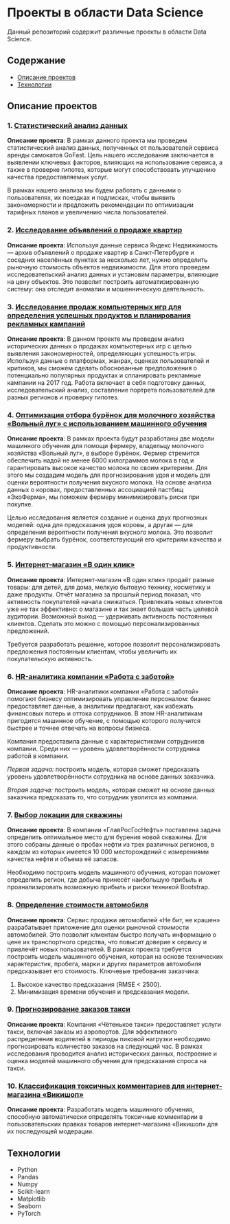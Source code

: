 # Проекты в области Data Science

Данный репозиторий содержит различные проекты в области Data Science.

## Содержание

- [Описание проектов](#описание-проектов)
- [Технологии](#технологии)

## Описание проектов

### 1. [Статистический анализ данных](https://github.com/iudinads/data-science-projects/blob/main/statistical%20data%20analysis.ipynb)

**Описание проекта**: В рамках данного проекта мы проведем статистический анализ данных, полученных от пользователей сервиса аренды самокатов GoFast. Цель нашего исследования заключается в выявлении ключевых факторов, влияющих на использование сервиса, а также в проверке гипотез, которые могут способствовать улучшению качества предоставляемых услуг.

В рамках нашего анализа мы будем работать с данными о пользователях, их поездках и подписках, чтобы выявить закономерности и предложить рекомендации по оптимизации тарифных планов и увеличению числа пользователей.

### 2. [Исследование объявлений о продаже квартир](https://github.com/iudinads/data-science-projects/blob/main/research%20data%20analysis.ipynb)

**Описание проекта**: Используя данные сервиса Яндекс Недвижимость — архив объявлений о продаже квартир в Санкт-Петербурге и соседних населённых пунктах за несколько лет, нужно определить рыночную стоимость объектов недвижимости. Для этого проведем исследовательский анализ данных и установим параметры, влияющие на цену объектов. Это позволит построить автоматизированную систему: она отследит аномалии и мошенническую деятельность.

### 3. [Исследование продаж компьютерных игр для определения успешных продуктов и планирования рекламных кампаний](https://github.com/iudinads/data-science-projects/blob/main/game_project.ipynb)

**Описание проекта**: В данном проекте мы проведем анализ исторических данных о продажах компьютерных игр с целью выявления закономерностей, определяющих успешность игры. Используя данные о платформах, жанрах, оценках пользователей и критиков, мы сможем сделать обоснованные предположения о потенциально популярных продуктах и спланировать рекламные кампании на 2017 год. Работа включает в себя подготовку данных, исследовательский анализ, составление портрета пользователей для разных регионов и проверку гипотез.

### 4. [Оптимизация отбора бурёнок для молочного хозяйства «Вольный луг» с использованием машинного обучения](https://github.com/iudinads/data-science-projects/blob/main/free_field_ml.ipynb)

**Описание проекта**: В рамках проекта будут разработаны две модели машинного обучения для помощи фермеру, владельцу молочного хозяйства «Вольный луг», в выборе бурёнок. Фермер стремится обеспечить надой не менее 6000 килограммов молока в год и гарантировать высокое качество молока по своим критериям. Для этого мы создадим модель для прогнозирования удоя и модель для оценки вероятности получения вкусного молока. На основе анализа данных о коровах, предоставленных ассоциацией пастбищ «ЭкоФерма», мы поможем фермеру минимизировать риски при покупке.

Целью исследования является создание и оценка двух прогнозных моделей: одна для предсказания удоя коровы, а другая — для определения вероятности получения вкусного молока. Это позволит фермеру выбрать бурёнок, соответствующий его критериям качества и продуктивности.

### 5. [Интернет-магазин «В один клик»](https://github.com/iudinads/data-science-projects/blob/main/one-click_store.ipynb)

**Описание проекта**: Интернет-магазин «В один клик» продаёт разные товары: для детей, для дома, мелкую бытовую технику, косметику и даже продукты. Отчёт магазина за прошлый период показал, что активность покупателей начала снижаться. Привлекать новых клиентов уже не так эффективно: о магазине и так знает большая часть целевой аудитории. Возможный выход — удерживать активность постоянных клиентов. Сделать это можно с помощью персонализированных предложений.

Требуется разработать решение, которое позволит персонализировать предложения постоянным клиентам, чтобы увеличить их покупательскую активность.

### 6. [HR-аналитика компании «Работа с заботой»](https://github.com/iudinads/data-science-projects/blob/main/hr.ipynb)

**Описание проекта**: HR-аналитики компании «Работа с заботой» помогают бизнесу оптимизировать управление персоналом: бизнес предоставляет данные, а аналитики предлагают, как избежать финансовых потерь и оттока сотрудников. В этом HR-аналитикам пригодится машинное обучение, с помощью которого получится быстрее и точнее отвечать на вопросы бизнеса.

Компания предоставила данные с характеристиками сотрудников компании. Среди них — уровень удовлетворённости сотрудника работой в компании. 

*Первая задача:* построить модель, которая сможет предсказать уровень удовлетворённости сотрудника на основе данных заказчика.

*Вторая задача:* построить модель, которая сможет на основе данных заказчика предсказать то, что сотрудник уволится из компании.

### 7. [Выбор локации для скважины](https://github.com/iudinads/data-science-projects/blob/main/wells.ipynb)

**Описание проекта**: В компании «ГлавРосГосНефть» поставлена задача определить оптимальное место для бурения новой скважины. Для этого собраны данные о пробах нефти из трех различных регионов, в каждом из которых имеется 10 000 месторождений с измерениями качества нефти и объема её запасов.

Необходимо построить модель машинного обучения, которая поможет определить регион, где добыча принесёт наибольшую прибыль и проанализировать возможную прибыль и риски техникой Bootstrap.

### 8. [Определение стоимости автомобиля](https://github.com/iudinads/data-science-projects/blob/main/auto.ipynb)

**Описание проекта**: Сервис продажи автомобилей «Не бит, не крашен» разрабатывает приложение для оценки рыночной стоимости автомобилей. Это позволит клиентам быстро получать информацию о цене их транспортного средства, что повысит доверие к сервису и привлечёт новых пользователей. В рамках проекта требуется построить модель машинного обучения, которая на основе технических характеристик, пробега, марки и других параметров автомобиля предсказывает его стоимость. Ключевые требования заказчика:

1) Высокое качество предсказания (RMSE < 2500).
2) Минимизация времени обучения и предсказания модели.

### 9. [Прогнозирование заказов такси](https://github.com/iudinads/data-science-projects/blob/main/taxi.ipynb)

**Описание проекта**: Компания «Чётенькое такси» предоставляет услуги такси, включая заказы из аэропортов. Для эффективного распределения водителей в периоды пиковой нагрузки необходимо прогнозировать количество заказов на следующий час. В рамках исследования проводится анализ исторических данных, построение и оценка моделей машинного обучения для предсказания спроса на такси.

### 10. [Классификация токсичных комментариев для интернет-магазина «Викишоп»](https://github.com/iudinads/data-science-projects/blob/main/wiki_text.ipynb)

**Описание проекта**: Разработать модель машинного обучения, способную автоматически определять токсичные комментарии в пользовательских правках товаров интернет-магазина «Викишоп» для их последующей модерации.

## Технологии

- Python
- Pandas
- Numpy
- Scikit-learn
- Matplotlib
- Seaborn
- PyTorch
